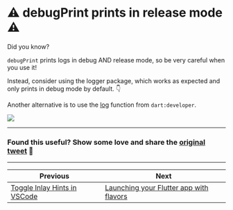 # ⚠️ debugPrint prints in release mode ⚠️

Did you know?

`debugPrint` prints logs in debug AND release mode, so be very careful when you use it!

Instead, consider using the logger package, which works as expected and only prints in debug mode by default. 👇

Another alternative is to use the [log](https://api.flutter.dev/flutter/dart-developer/log.html) function from `dart:developer`.

![](141.png)

---

### Found this useful? Show some love and share the [original tweet](https://twitter.com/biz84/status/1747254624317546852) 🙏

---

| Previous | Next |
| -------- | ---- |
| [Toggle Inlay Hints in VSCode](../0140-vscode-toggle-inlay-hints/index.md) | [Launching your Flutter app with flavors](../0142-flutter-run-flavor/index.md) |

<!-- TODO:UPDATE -->